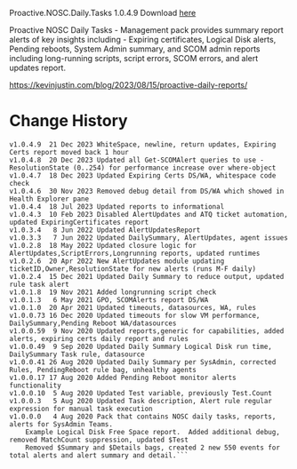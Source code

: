Proactive.NOSC.Daily.Tasks 1.0.4.9
Download [here](https://github.com/theKevinJustin/ProactiveNOSCDailyTasks/blob/main/Proactive.NOSC.Daily.Tasks.xml)

Proactive NOSC Daily Tasks - Management pack provides summary report alerts of key insights including - Expiring certificates, Logical Disk alerts, Pending reboots, System Admin summary, and SCOM admin reports including long-running scripts, script errors, SCOM errors, and alert updates report.

https://kevinjustin.com/blog/2023/08/15/proactive-daily-reports/

# Change History
```
v1.0.4.9  21 Dec 2023 WhiteSpace, newline, return updates, Expiring Certs report moved back 1 hour
v1.0.4.8  20 Dec 2023 Updated all Get-SCOMAlert queries to use -ResolutionState (0..254) for performance increase over where-object
v1.0.4.7  18 Dec 2023 Updated Expiring Certs DS/WA, whitespace code check
v1.0.4.6  30 Nov 2023 Removed debug detail from DS/WA which showed in Health Explorer pane
v1.0.4.4  18 Jul 2023 Updated reports to informational
v1.0.4.3  10 Feb 2023 Disabled AlertUpdates and ATQ ticket automation, updated ExpiringCertificates report
v1.0.3.4   8 Jun 2022 Updated AlertUpdatesReport
v1.0.3.3   7 Jun 2022 Updated DailySummary, AlertUpdates, agent issues
v1.0.2.8  18 May 2022 Updated closure logic for AlertUpdates,ScriptErrors,Longrunning reports, updated runtimes
v1.0.2.6  20 Apr 2022 New AlertUpdates module updating ticketID,Owner,ResolutionState for new alerts (runs M-F daily)
v1.0.2.4  15 Dec 2021 Updated Daily Summary to reduce output, updated rule task alert
v1.0.1.8  19 Nov 2021 Added longrunning script check
v1.0.1.3   6 May 2021 GPO, SCOMAlerts report DS/WA
v1.0.1.0  20 Apr 2021 Updated timeouts, datasources, WA, rules
v1.0.0.73 16 Dec 2020 Updated timeouts for slow VM performance, DailySummary,Pending Reboot WA/datasources
v1.0.0.59  9 Nov 2020 Updated reports,generic for capabilities, added alerts, expiring certs daily report and rules
v1.0.0.49  9 Sep 2020 Updated Daily Summary Logical Disk run time, DailySummary Task rule, datasource
v1.0.0.41 26 Aug 2020 Updated Daily Summary per SysAdmin, corrected Rules, PendingReboot rule bag, unhealthy agents
v1.0.0.17 17 Aug 2020 Added Pending Reboot monitor alerts functionality
v1.0.0.10  5 Aug 2020 Updated Test variable, previously Test.Count
v1.0.0.3   5 Aug 2020 Updated Task description, Alert rule regular expression for manual task execution
v1.0.0.0   4 Aug 2020 Pack that contains NOSC daily tasks, reports, alerts for SysAdmin Teams.  
	Example Logical Disk Free Space report.  Added additional debug, removed MatchCount suppression, updated $Test
	Removed $Summary and $Details bags, created 2 new 550 events for total alerts and alert summary and detail.```
